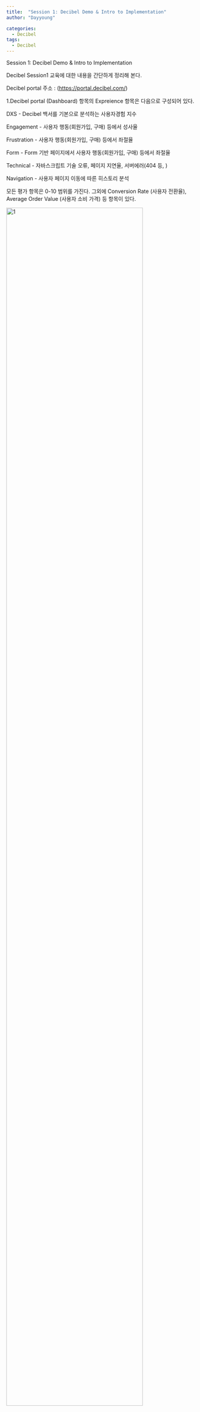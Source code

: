 ```yaml
---
title:  "Session 1: Decibel Demo & Intro to Implementation"
author: "Dayyoung"

categories:
  - Decibel
tags:
  - Decibel
---
```


Session 1: Decibel Demo & Intro to Implementation

Decibel Session1 교육에 대한 내용을 간단하게 정리해 본다.

Decibel portal 주소 :
(https://portal.decibel.com/)


1.Decibel portal (Dashboard) 항목의 Expreience 항목은 다음으로 구성되어 있다.

DXS - Decibel 백서를 기본으로 분석하는 사용자경험 지수 

Engagement - 사용자 행동(회원가입, 구매) 등에서 성사율

Frustration - 사용자 행동(회원가입, 구매) 등에서 좌절율

Form - Form 기반 페이지에서 사용자 행동(회원가입, 구매) 등에서 좌절율

Technical - 자바스크립트 기술 오류, 페이지 지연율, 서버에러(404 등, )

Navigation - 사용자 페이지 이동에 따른 히스토리 분석

모든 평가 항목은 0-10 범위를 가진다.
그외에 Conversion Rate (사용자 전환율), Average Order Value (사용자 소비 가격) 등 항목이 있다.

<img style= "width:90%; max-width: 400px;" alt="1" src="https://user-images.githubusercontent.com/6928193/166619820-34323701-42dc-4d3f-834a-1ccce7e00326.png">

2.각각의 항목을 세부선택하면 Analyze 항목으로 이동하는데 세세한 내용을 살펴볼 수 있다.

Analyze > Session - PC/Mobile, 브라우저, 국가별, 페이지 유지시간, DXS 등을 사용자 별로 확인할 수 있다.
Action 버튼을 누르면 Session Replay 가 실행된다.

<img style= "width:90%; max-width: 400px;" alt="1" src="https://user-images.githubusercontent.com/6928193/166619823-de526e09-6d55-4749-853c-82e2fa910204.png">

3.Session Replay 항목은 과거 사용자 경험에 대해서 기간별/행돌별로 조회가 가능하다.

Session Replay 기능이 흥미로운 것은 사용자 개인별로 당시화면을 재현해 볼수 있다는 점이다.

시간대별로 변하는 요소는 다음과 같다.

- DXS 점수변화 

- 사용자 마우스 커서 이동 

- 사용자 네비게이션


<img style= "width:90%; max-width: 400px;" alt="1" src="https://user-images.githubusercontent.com/6928193/166619827-d9e89b71-85d1-41f1-9cbd-e940f4d1785b.png">

4.Define > Segments 항목에서 이벤트 설정이 가능하ㄴ다.

Segment 는 일종의 북마크/Cusom 기능인것 같은데 기능별로 Segments 설정이 가능하다.

- Behavior

- DXS

- Engagement

- Form

- Intergration

- Mddallia Digital

- Technical

- Traffic

- Visitor

- Custom

<img style= "width:90%; max-width: 400px;" alt="1" src="https://user-images.githubusercontent.com/6928193/166619827-d9e89b71-85d1-41f1-9cbd-e940f4d1785b.png">

5.Analyze > Heatmap 항목에서 사용자 동선 분석이 가능하다. 

Heatmap 항목은 커서 또는 스크롤 동선의 분석화면 이다.

관리자는 열화상카메라 형태로 사용자들의 동선을 추적할 수 있다.

클릭이 가능한 요소들만 집합하여 표시 할 수도 있다.

또는 클릭이 불가능한 항목들의 miss click 역시 확인해 볼 수 있다.

<img style= "width:90%; max-width: 400px;" alt="1" src="https://user-images.githubusercontent.com/6928193/166620416-f0f455eb-f945-4189-aef2-a6fef4e68576.png">

6.Analyze > Funnel 항목에서 이벤트 설정이 가능하다.

특정 네비게이션 홯동에 Funnel 를 설정할 수 있다.

예시에서는 Checkout 활동을 예로 설명하였다.

Checkout을 시도한 총 사용자 중에서 최종단계까지 진입한 사용자 지표를 구할 수 있다.

이탈한 사용자의 다음 네비게이션 및 종착지가 어디인지 그래프로 표시할 수 있다.

이탈한 사용자의 경우 조회하여 Session Replay 를 사용하여 개인별 분석할 수 있다.

<img style= "width:90%; max-width: 400px;" alt="1" src="https://user-images.githubusercontent.com/6928193/166620424-0e84e0c3-7256-473a-8efa-a193ad3c3726.png">

7.Discover 항목에서 이벤트 설정이 가능하다.

Discover는 일종의 요약화면으로 필터 설정이 가능하며 아래 기능들에 설정할 수 있다.

- Journey

- Pages

- Segments

- Forms

- DXS

<img style= "width:90%; max-width: 400px;" alt="1" src="https://user-images.githubusercontent.com/6928193/166620428-65613b25-1592-45cc-807f-9accfda0ca27.png">

8.Decibel Dashboard 는 Customize가 가능하다.

Decibel Dashboard 를 사용하여 시작화면을 변경할 수 있으며, 관리자는 계정별로 화면을 설정 할 수있다.

<img style= "width:90%; max-width: 400px;" alt="1" src="https://user-images.githubusercontent.com/6928193/166620429-6bb02334-0d51-4fd2-8b93-f1346b450027.png">


